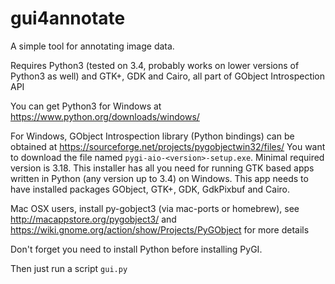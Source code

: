 # gui4annotate
A simple tool for annotating image data.

Requires Python3 (tested on 3.4, probably works on lower versions of Python3 as well) and GTK+, GDK and Cairo, all part of GObject Introspection API

You can get Python3 for Windows at https://www.python.org/downloads/windows/

For Windows, GObject Introspection library (Python bindings) can be obtained at https://sourceforge.net/projects/pygobjectwin32/files/
You want to download the file named `pygi-aio-<version>-setup.exe`. Minimal required version is 3.18. This installer has all you need for running GTK based apps written in Python (any version up to 3.4) on Windows. This app needs to have installed packages GObject, GTK+, GDK, GdkPixbuf and Cairo.

Mac OSX users, install py-gobject3 (via mac-ports or homebrew), see http://macappstore.org/pygobject3/ and https://wiki.gnome.org/action/show/Projects/PyGObject for more details

Don't forget you need to install Python before installing PyGI.

Then just run a script `gui.py`
